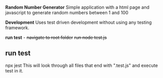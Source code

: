 **Random Number Generator**
Simple application with a html page and javascript to generate random numbers between 1 and 100

**Development**
Uses test driven development without using any testing framework.

**run test** - 
~~navigate to root folder~~
~~run node test.js~~

run test
---

npx jest
This will look through all files that end with ".test.js" and execute test in it.

